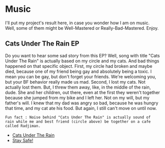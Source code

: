 # Music
I'll put my project's result here, in case you wonder how I am on music. Well, some of them might be Well-Mastered or Really-Bad-Mastered. Enjoy.

## Cats Under The Rain EP
Do you want to hear some sad story from this EP? Well, song with title "Cats Under The Rain" is actually based on my circle and my cats. And bad things happened on that specific object. 
First, my circle had broken and maybe died, because one of my friend being gay and absolutely being a toxic. I mean you can be gay, but don't forget your friends. We're welcoming you, but your BF behavior really made us mad.
Second, I lost my cats. Not actually lost them. But, I threw them away, like, in the middle of the rain, dude. She and her children, out there, even at the first they weren't together because she jumped from my bike and I left her. Not on my will, but my father's will. I knew that my dad was angry so bad, because he was hungry that time, and my cat ate his food. But again, I still can't move on until now.
```
Fun fact : Noise behind "Cats Under The Rain" is actually sound of rain while me and best friend (circle above) be together on a cafe called Radjiman. 
```

* [Cats Under The Rain](https://github.com/FikriRNurhidayat/Music/blob/develop/Cats%20Under%20The%20Rain.wav)
* [Stay Safe!](https://github.com/FikriRNurhidayat/Music/blob/develop/Stay%20Safe!.wav)
